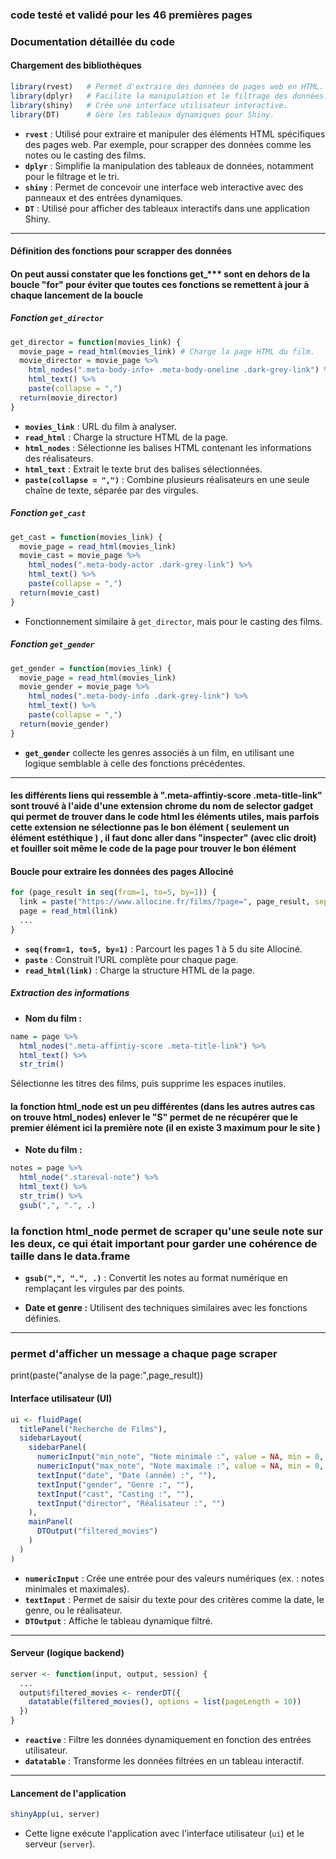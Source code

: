 ### code testé et validé pour les 46 premières pages
### Documentation détaillée du code

#### Chargement des bibliothèques
```r
library(rvest)   # Permet d'extraire des données de pages web en HTML.
library(dplyr)   # Facilite la manipulation et le filtrage des données.
library(shiny)   # Crée une interface utilisateur interactive.
library(DT)      # Gère les tableaux dynamiques pour Shiny.
```
- **`rvest`** : Utilisé pour extraire et manipuler des éléments HTML spécifiques des pages web. Par exemple, pour scrapper des données comme les notes ou le casting des films.
- **`dplyr`** : Simplifie la manipulation des tableaux de données, notamment pour le filtrage et le tri.
- **`shiny`** : Permet de concevoir une interface web interactive avec des panneaux et des entrées dynamiques.
- **`DT`** : Utilisé pour afficher des tableaux interactifs dans une application Shiny.

---

#### Définition des fonctions pour scrapper des données
#### On peut aussi constater que les fonctions get_*** sont en dehors de la boucle "for" pour éviter que toutes ces fonctions se remettent à jour à chaque lancement de la boucle

##### Fonction `get_director`
```r
get_director = function(movies_link) {
  movie_page = read_html(movies_link) # Charge la page HTML du film.
  movie_director = movie_page %>%
    html_nodes(".meta-body-info+ .meta-body-oneline .dark-grey-link") %>%
    html_text() %>%
    paste(collapse = ",")
  return(movie_director)
}
```
- **`movies_link`** : URL du film à analyser.
- **`read_html`** : Charge la structure HTML de la page.
- **`html_nodes`** : Sélectionne les balises HTML contenant les informations des réalisateurs.
- **`html_text`** : Extrait le texte brut des balises sélectionnées.
- **`paste(collapse = ",")`** : Combine plusieurs réalisateurs en une seule chaîne de texte, séparée par des virgules.

##### Fonction `get_cast`
```r
get_cast = function(movies_link) {
  movie_page = read_html(movies_link)
  movie_cast = movie_page %>%
    html_nodes(".meta-body-actor .dark-grey-link") %>%
    html_text() %>%
    paste(collapse = ",")
  return(movie_cast)
}
```
- Fonctionnement similaire à `get_director`, mais pour le casting des films.

##### Fonction `get_gender`
```r
get_gender = function(movies_link) {
  movie_page = read_html(movies_link)
  movie_gender = movie_page %>%
    html_nodes(".meta-body-info .dark-grey-link") %>%
    html_text() %>%
    paste(collapse = ",")
  return(movie_gender)
}
```
- **`get_gender`** collecte les genres associés à un film, en utilisant une logique semblable à celle des fonctions précédentes.

---
#### les différents liens qui ressemble à ".meta-affintiy-score .meta-title-link" sont trouvé à l'aide d'une extension chrome du nom de selector gadget qui permet de trouver dans le code html les éléments utiles, mais parfois cette extension ne sélectionne pas le bon élément ( seulement un élément estéthique ) , il faut donc aller dans "inspecter" (avec clic droit) et fouiller soit même le code de la page pour trouver le bon élément
#### Boucle pour extraire les données des pages Allociné
```r
for (page_result in seq(from=1, to=5, by=1)) {
  link = paste("https://www.allocine.fr/films/?page=", page_result, sep="")
  page = read_html(link)
  ...
}
```
- **`seq(from=1, to=5, by=1)`** : Parcourt les pages 1 à 5 du site Allociné.
- **`paste`** : Construit l’URL complète pour chaque page.
- **`read_html(link)`** : Charge la structure HTML de la page.

##### Extraction des informations
- **Nom du film :**
```r
name = page %>%
  html_nodes(".meta-affintiy-score .meta-title-link") %>%
  html_text() %>%
  str_trim()
```
Sélectionne les titres des films, puis supprime les espaces inutiles.
#### la fonction html_node est un peu différentes (dans les autres autres cas on trouve html_nodes) enlever le "S" permet de ne récupérer que le premier élément ici la première note (il en existe 3 maximum pour le site )
- **Note du film :**
```r
notes = page %>%
  html_node(".stareval-note") %>%
  html_text() %>%
  str_trim() %>%
  gsub(",", ".", .)
```
### la fonction html_node permet de scraper qu'une seule note sur les deux, ce qui était important pour garder une cohérence de taille dans le data.frame

- **`gsub(",", ".", .)`** : Convertit les notes au format numérique en remplaçant les virgules par des points.

- **Date et genre :**
Utilisent des techniques similaires avec les fonctions définies.

---
### permet d'afficher un message a chaque page scraper
print(paste("analyse de la page:",page_result))
#### Interface utilisateur (UI)
```r
ui <- fluidPage(
  titlePanel("Recherche de Films"),
  sidebarLayout(
    sidebarPanel(
      numericInput("min_note", "Note minimale :", value = NA, min = 0, max = 10, step = 0.1),
      numericInput("max_note", "Note maximale :", value = NA, min = 0, max = 10, step = 0.1),
      textInput("date", "Date (année) :", ""),
      textInput("gender", "Genre :", ""),
      textInput("cast", "Casting :", ""),
      textInput("director", "Réalisateur :", "")
    ),
    mainPanel(
      DTOutput("filtered_movies")
    )
  )
)
```
- **`numericInput`** : Crée une entrée pour des valeurs numériques (ex. : notes minimales et maximales).
- **`textInput`** : Permet de saisir du texte pour des critères comme la date, le genre, ou le réalisateur.
- **`DTOutput`** : Affiche le tableau dynamique filtré.

---

#### Serveur (logique backend)
```r
server <- function(input, output, session) {
  ...
  output$filtered_movies <- renderDT({
    datatable(filtered_movies(), options = list(pageLength = 10))
  })
}
```
- **`reactive`** : Filtre les données dynamiquement en fonction des entrées utilisateur.
- **`datatable`** : Transforme les données filtrées en un tableau interactif.

---

#### Lancement de l'application
```r
shinyApp(ui, server)
```
- Cette ligne exécute l'application avec l'interface utilisateur (`ui`) et le serveur (`server`).

